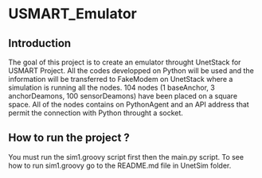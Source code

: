 # USMART_Emulator
 
## Introduction

The goal of this project is to create an emulator throught UnetStack for USMART Project. 
All the codes developped on Python will be used and the information will be transferred to FakeModem on UnetStack where a simulation is running all the nodes.
104 nodes (1 baseAnchor, 3 anchorDeamons, 100 sensorDeamons) have been placed on a square space. All of the nodes contains on PythonAgent and an API address that permit the connection with Python throught a socket.

## How to run the project ?

You must run the sim1.groovy script first then the main.py script.
To see how to run sim1.groovy go to the README.md file in UnetSim folder.

